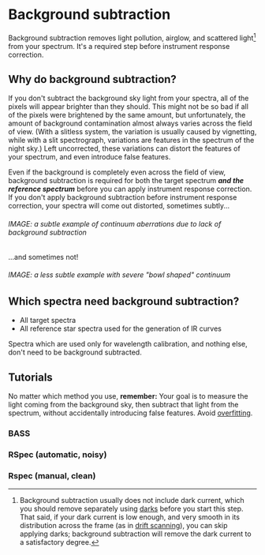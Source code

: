# Background subtraction

Background subtraction removes light pollution, airglow, and scattered light[^1] from your spectrum. It's a required step before instrument response correction.

## Why do background subtraction?

If you don't subtract the background sky light from your spectra, all of the pixels will appear brighter than they should. This might not be so bad if all of the pixels were brightened by the same amount, but unfortunately, the amount of background contamination almost always varies across the field of view. (With a slitless system, the variation is usually caused by vignetting, while with a slit spectrograph, variations are features in the spectrum of the night sky.) Left uncorrected, these variations can distort the features of your spectrum, and even introduce false features.

Even if the background is completely even across the field of view, background subtraction is required for both the target spectrum ***and the reference spectrum*** before you can apply instrument response correction. If you don't apply background subtraction before instrument response correction, your spectra will come out distorted, sometimes subtly...

###### IMAGE: a subtle example of continuum aberrations due to lack of background subtraction

...and sometimes not!

###### IMAGE: a less subtle example with severe "bowl shaped" continuum

## Which spectra need background subtraction?

- All target spectra
- All reference star spectra used for the generation of IR curves

Spectra which are used only for wavelength calibration, and nothing else, don't need to be background subtracted.

## Tutorials

No matter which method you use, **remember:** Your goal is to measure the light coming from the background sky, then subtract that light from the spectrum, without accidentally introducing false features. Avoid [overfitting](../donts/overfitting.md).

### BASS

### RSpec (automatic, noisy)

### Rspec (manual, clean)

[^1]: Background subtraction usually does not include dark current, which you should remove separately using [darks](darks.md) before you start this step. That said, if your dark current is low enough, and very smooth in its distribution across the frame (as in [drift scanning](../steps%20to%20capture%20a%20slitless%20spectrum/extra%20-%20drift%20scanning.md)), you can skip applying darks; background subtraction will remove the dark current to a satisfactory degree.